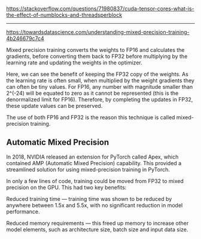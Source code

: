 https://stackoverflow.com/questions/71980837/cuda-tensor-cores-what-is-the-effect-of-numblocks-and-threadsperblock

- - -

https://towardsdatascience.com/understanding-mixed-precision-training-4b246679c7c4

Mixed precision training converts the weights to FP16 and calculates the gradients, before converting them back to FP32 before multiplying by the learning rate and updating the weights in the optimizer.

Here, we can see the benefit of keeping the FP32 copy of the weights. As the learning rate is often small, when multiplied by the weight gradients they can often be tiny values. For FP16, any number with magnitude smaller than 2^(-24) will be equated to zero as it cannot be represented (this is the denormalized limit for FP16). Therefore, by completing the updates in FP32, these update values can be preserved.

The use of both FP16 and FP32 is the reason this technique is called mixed-precision training.

## Automatic Mixed Precision

In 2018, NVIDIA released an extension for PyTorch called Apex, which contained AMP (Automatic Mixed Precision) capability. This provided a streamlined solution for using mixed-precision training in PyTorch.

In only a few lines of code, training could be moved from FP32 to mixed precision on the GPU. This had two key benefits:

Reduced training time — training time was shown to be reduced by anywhere between 1.5x and 5.5x, with no significant reduction in model performance.

Reduced memory requirements — this freed up memory to increase other model elements, such as architecture size, batch size and input data size.

